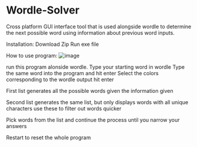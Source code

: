 # Wordle-Solver
Cross platform GUI interface tool that is used alongside wordle to determine the next possible word using information about previous word inputs.

Installation:
Download Zip
Run exe file



How to use program:
![image](https://github.com/user-attachments/assets/ab601a5e-1389-4d14-9e6f-129bd2bc64d5)

run this program alonside wordle.
Type your starting word in wordle
Type the same word into the program and hit enter
Select the colors corresponding to the wordle output
hit enter

First list generates all the possible words given the information given

Second list generates the same list, but only displays words with all unique characters
use these to filter out words quicker

Pick words from the list and continue the process until you narrow your answers

Restart to reset the whole program


